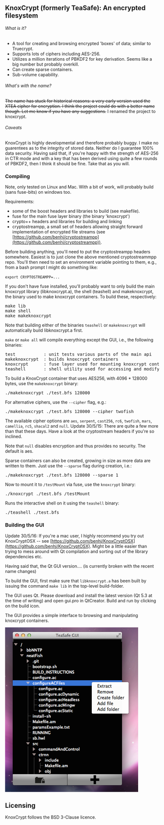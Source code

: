 
KnoxCrypt (formerly TeaSafe): An encrypted filesystem
-----------------------------------------------------

###### What is it?

- A tool for creating and browsing encrypted 'boxes' of data; similar to Truecrypt. 
- Supports lots of ciphers including AES-256. 
- Utilizes a million iterations of PBKDF2 for key derivation. Seems like a big number but probably overkill.
- Can create sparse containers.
- Sub-volume capability.

###### What's with the name?

~~The name has stuck for historical reasons: a very early version used the XTEA cipher for encryption. I think the project could do with a better name though. Let me know if you have any suggestions.~~ I renamed the project to knoxcrypt. 

###### Caveats

KnoxCrypt is highly developmental and therefore probably buggy. I make no guarentees as to the integrity of stored data. Neither do I guarantee 100% data security. Having said that, if you're happy with the strength of AES-256 in CTR mode and with a key that has been derived using quite a few rounds of PBKDF2, then I think it should be fine. Take that as you will.

### Compiling

Note, only tested on Linux and Mac. With a bit of work, will probably build (sans fuse-bits) on windows
too.

Requirements:
 
- some of the boost headers and libraries to build (see makefile).
- fuse for the main fuse layer binary (the binary 'knoxcrypt')
- crypto++ headers and libraries for building and linking
- cryptostreampp, a small set of headers allowing straight forward implementation of encrypted file streams (see [https://github.com/benhj/cryptostreampp](https://github.com/benhj/cryptostreampp)).

Before building anything, you'll need to put the cryptostreampp headers somewhere. Easiest is to just clone the above mentioned cryptostreammpp repo. You'll then need to set an environment variable pointing to them, e.g., from a bash prompt I might do something like:

`export CRYPTOSTREAMPP=...`

If you don't have fuse installed, you'll probably want to only build the main 
knoxcrypt library (libknoxcrypt.a), the shell (teashell) and makeknoxcrypt, the binary
used to make knoxcrypt containers. To build these, respectively:
<pre>
make lib
make shell
make makeknoxcrypt
</pre>
Note that building either of the binaries `teashell` or `makeknoxcrypt` will automatically build 
libknoxcrypt.a first.

`make` or `make all` will compile everything except the GUI, i.e., the following binaries:

<pre>
test           : unit tests various parts of the main api
makeknoxcrypt  : builds knoxcrypt containers
knoxcrypt      : fuse layer used for mounting knoxcrypt containers
teashell       : shell utility used for accessing and modifying knoxcrypt containers
</pre>

To build a KnoxCrypt container that uses AES256, with 4096 * 128000 bytes, use the `makeknoxcrypt` binary:

<pre>
./makeknoxcrypt ./test.bfs 128000
</pre>

For alternative ciphers, use the `--cipher` flag, e.g.:

<pre>
./makeknoxcrypt ./test.bfs 128000 --cipher twofish
</pre>

The available cipher options are `aes`, `serpent`, `cast256`, `rc6`, `twofish`, `mars`, `camellia`, `rc5`, `shacal2` and `null`. Update 30/5/15: There are quite a few more than that these days. Have a look at the cryptostream headers if you're so inclined.

Note that `null` disables encryption and thus provides no security. The default is aes.

Sparse containers can also be created, growing in size as more data are written to them. Just use the `--sparse` flag during creation, i.e.:

<pre>
./makeknoxcrypt ./test.bfs 128000 --sparse 1
</pre>

Now to mount it to `/testMount` via fuse, use the `knoxcrypt` binary:

<pre>
./knoxcrypt ./test.bfs /testMount
</pre>

Runs the interactive shell on it using the `teashell` binary:

<pre>
./teashell ./test.bfs
</pre>

### Building the GUI

Update 30/5/16: If you're a mac user, I highly recommend you try out KnoxCryptOSX -- see [https://github.com/benhj/KnoxCryptOSX](https://github.com/benhj/KnoxCryptOSX). Might be a little easier than trying to mess around with Qt compilation and sorting out of the library dependencies etc.

Having said that, the Qt GUI version.... (is currently broken with the recent name changes)

To build the GUI, first make sure that `libknoxcrypt.a` has been built by issuing the
command `make lib` in the top-level build-folder. 

The GUI uses Qt. Please download and install the latest version (Qt 5.3 at the time
of writing) and open gui.pro in QtCreator. Build and run by clicking on the build icon.

The GUI provides a simple interface to browsing and manipulating knoxcrypt containers.

![knoxcrypt GUI](screenshots/gui.png?raw=true)

Licensing
---------

KnoxCrypt follows the BSD 3-Clause licence. 


